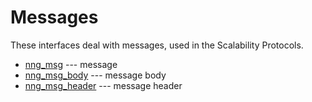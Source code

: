 # Messages

These interfaces deal with messages, used in the Scalability Protocols.

- [nng_msg](./nng_msg.md) --- message
- [nng_msg_body](./nng_msg_body.md) --- message body
- [nng_msg_header](./nng_msg_header.md) --- message header
